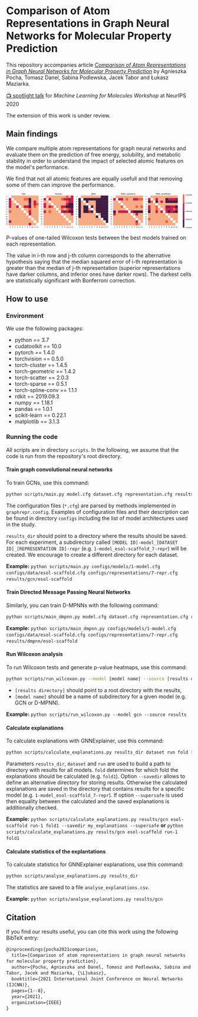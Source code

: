 # Comparison of Atom Representations in Graph Neural Networks for Molecular Property Prediction

This repository accompanies article [*Comparison of Atom Representations in Graph Neural Networks for Molecular Property Prediction*](https://arxiv.org/abs/2012.04444) by Agnieszka Pocha, Tomasz Danel, Sabina Podlewska, Jacek Tabor and Łukasz Maziarka.

[:tv: spotlight talk](https://slideslive.com/38942399) for *Machine Learning for Molecules Workshop* at NeurIPS 2020

The extension of this work is under review.

## Main findings

We compare multiple atom representations for graph neural networks and evaluate them on the prediction of free energy, solubility, and metabolic stability in order to understand the impact of selected atomic features on the model's performance.

We find that not all atomic features are equally usefull and that removing some of them can improve the performance.

![Image](img/wilcoxon.png)

P-values of one-tailed Wilcoxon tests between the best models trained on each representation.

The value in i-th row and j-th column corresponds to the alternative hypothesis saying that the median squared error of i-th representation is greater than the median of j-th representation (superior representations have darker columns, and inferior ones have darker rows). The darkest cells are statistically significant with Bonferroni correction.


## How to use

### Environment

We use the following packages:

- python == 3.7
- cudatoolkit == 10.0
- pytorch == 1.4.0
- torchvision == 0.5.0
- torch-cluster == 1.4.5
- torch-geometric == 1.4.2
- torch-scatter == 2.0.3
- torch-sparse == 0.5.1
- torch-spline-conv == 1.1.1
- rdkit == 2019.09.3
- numpy == 1.18.1
- pandas == 1.0.1
- scikit-learn == 0.22.1
- matplotlib == 3.1.3

### Running the code

All scripts are in directory `scripts`.
In the following, we assume that the code is run from the repository's root directory. 



#### Train graph convolutional neural networks

To train GCNs, use this command:

```bash
python scripts/main.py model.cfg dataset.cfg representation.cfg results_dir
```

The configuration files (`*.cfg`) are parsed by methods implemented in `graphrepr.config`.
Examples of configuration files and their description can be found in directory `configs` including the list of model architectures used in the study.

`results_dir` should point to a directory where the results should be saved.
For each experiment, a subdirectory called `[MODEL ID]-model_[DATASET ID]_[REPRESENTATION ID]-repr` (e.g. `1-model_esol-scaffold_7-repr`) will be created.
We encourage to create a different directory for each dataset.

**Example:** `python scripts/main.py configs/models/1-model.cfg configs/data/esol-scaffold.cfg configs/representations/7-repr.cfg results/gcn/esol-scaffold`



#### Train Directed Message Passing Neural Networks

Similarly, you can train D-MPNNs with the following command:

```bash
python scripts/main_dmpnn.py model.cfg dataset.cfg representation.cfg results_dir
```

**Example:** `python scripts/main_dmpnn.py configs/models/1-model.cfg configs/data/esol-scaffold.cfg configs/representations/7-repr.cfg results/dmpnn/esol-scaffold`



#### Run Wilcoxon analysis

To run Wilcoxon tests and generate p-value heatmaps, use this command:

```bash
python scripts/run_wilcoxon.py --model [model name] --source [results directory]
```

- `[results directory]` should point to a root directory with the results,
- `[model name]` should be a name of subdirectory for a given model (e.g. GCN or D-MPNN).


**Example:** `python scripts/run_wilcoxon.py --model gcn --source results`



#### Calculate explanations

To calculate explanations with GNNExplainer, use this command:

```bash
python scripts/calculate_explanations.py results_dir dataset run fold [--savedir saving_dir] [--supersafe]
```

Parameters `results_dir`, `dataset` and `run` are used to build a path to directory with results for all models.
`fold` determines for which fold the explanations should be calculated (e.g. `fold1`).
Option `--savedir` allows to define an alternative directory for storing results.
Otherwise the calculated explanations are saved in the directory that contains results for a specific model (e.g. `1-model_esol-scaffold_7-repr`).
If option `--supersafe` is used then equality between the calculated and the saved explanations is additionally checked.

**Example:** `python scripts/calculate_explanations.py results/gcn esol-scaffold run-1 fold1 --savedir my_explanations --supersafe`
**or** `python scripts/calculate_explanations.py results/gcn esol-scaffold run-1 fold1`


#### Calculate statistics of the explantations

To calculate statistics for GNNExplainer explanations, use this command:

```bash
python scripts/analyse_explanations.py results_dir
```

The statistics are saved to a file `analyse_explanations.csv`.

**Example:** `python scripts/analyse_explanations.py results/gcn`

## Citation

If you find our results useful, you can cite this work using the following BibTeX entry:

```
@inproceedings{pocha2021comparison,
  title={Comparison of atom representations in graph neural networks for molecular property prediction},
  author={Pocha, Agnieszka and Danel, Tomasz and Podlewska, Sabina and Tabor, Jacek and Maziarka, {\L}ukasz},
  booktitle={2021 International Joint Conference on Neural Networks (IJCNN)},
  pages={1--8},
  year={2021},
  organization={IEEE}
}
```
